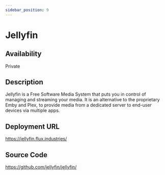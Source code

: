 ```yaml
---
sidebar_position: 9
---
```


# Jellyfin

## Availability
Private

## Description
Jellyfin is a Free Software Media System that puts you in control of managing and streaming your media. It is an alternative to the proprietary Emby and Plex, to provide media from a dedicated server to end-user devices via multiple apps.

## Deployment URL
https://jellyfin.flux.industries/

## Source Code
https://github.com/jellyfin/jellyfin/